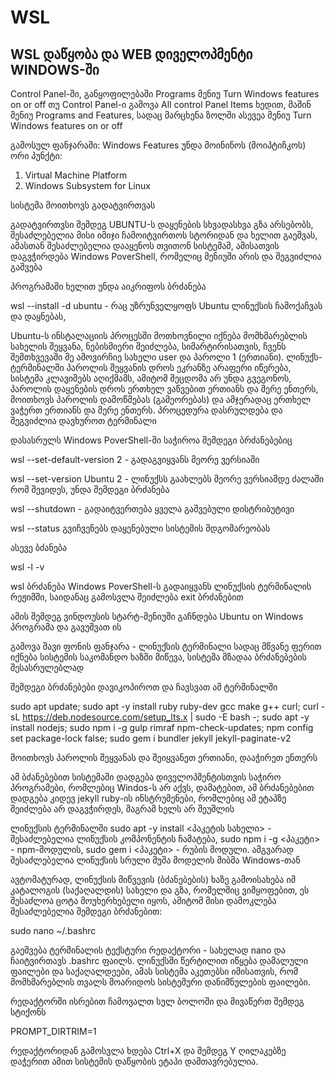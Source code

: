 # WSL
## WSL დაწყობა და WEB დიველოპმენტი WINDOWS-ში


Control Panel-ში, განყოფილებაში Programs მენიუ Turn Windows features on or off
თუ Control Panel-ი გამოვა All control Panel Items ხედით, მაშინ მენიუ Programs and Features, სადაც მარცხენა ზოლში ასევეა მენიუ Turn Windows features on or off

გამოსულ ფანჯარაში: Windows Features უნდა მოინინოს (მოიპტიჩკოს) ორი პუნქტი:
1. Virtual Machine Platform
2. Windows Subsystem for Linux

სისტემა მოითხოვს გადატვირთვას

გადატვირთვსი შემდეგ UBUNTU-ს დაყენების სხვადასხვა გზა არსებობს, შესაძლებელია მისი იმიჯი ჩამოიტვირთოს სტორიდან და ხელით გაეშვას, ამასთან შესაძლებელია დააყენოს თვითონ სისტემამ, ამისათვის დაგვჭირდება Windows PoverShell, რომელიც მენიუში არის და შეგვიძლია გაშვება

პროგრამაში ხელით უნდა აიკრიფოს ბრძანება 

wsl --install -d ubuntu - რაც უზრუნველყოფს Ubuntu ლინუქსის ჩამოქაჩვას და დაყნებას, 

Ubuntu-ს ინსტალაციის პროცესში მოთხოვნილი იქნება მომხმარებლის სახელის შეყვანა, ნებისმიერი შეიძლება, სიმარტირისათვის, ჩვენს შემთხვევაში მე ამოვირჩიე სახელი user და პაროლი 1 (ერთიანი). 
ლინუქს-ტერმინალში პაროლის შეყვანის დროს ეკრანზე არაფერი იწერება, სისტემა კლავიშებს აღიქმამს, ამიტომ შეცდომა არ უნდა გვეგონოს, პაროლის დაყენების დროს ერთხელ ვაწვებით ერთიანს და მერე ენთერს, მოითხოვს პაროლის დამოწმებას (გამეორებას) და ამჯერადაც ერთხელ ვაჭერთ ერთიანს და მერე ენთერს. პროცედურა დასრულდება და შეგვიძლია დავხუროთ ტერმინალი 

დასასრულს Windows PoverShell-ში საჭიროა შემდეგი ბრძანებებიც

wsl --set-default-version 2 - გადაგვიყვანს მეორე ვერსიაში

wsl --set-version Ubuntu 2 - ლინუქსს გაახლებს მეორე ვერსიამდე
ძალაში რომ შევიდეს, უნდა შემდეგი ბრძანება

wsl --shutdown - გადაიტვერთება ყველა გაშვებული დისტრიბუტივი

wsl --status გვიჩვენებს დაყენებული სისტემის მდგომარეობას

ასევე ბძანება 

wsl -l -v

wsl ბრძანება Windows PoverShell-ს გადაიყვანს ლინუქსის ტერმინალის რეჟიმში, საიდანაც გამოსვლა შეიძლება exit ბრძანებით

ამის შემდეგ ვინდოუსის სტარტ-მენიუში გაჩნდება Ubuntu on Windows პროგრამა და გავუშვათ ის

გამოვა შავი ფონის ფანჯარა - ლინუქსის ტერმინალი სადაც მწვანე ფერით იქნება სისტემის საკომანდო ხაზში მიწევა, სისტემა მზადაა ბრძანებების შესასრულებლად

შემდეგი ბრძანებები დავიკოპიროთ და ჩავსვათ ამ ტერმინალში

sudo apt update; sudo apt -y install ruby ruby-dev gcc make g++ curl; curl -sL https://deb.nodesource.com/setup_lts.x | sudo -E bash -; sudo apt -y install nodejs; sudo npm i -g gulp rimraf npm-check-updates; npm config set package-lock false; sudo gem i bundler jekyll jekyll-paginate-v2

მოითხოვს პაროლის შეყვანას და შეიყვანეთ ერთიანი, დააჭირეთ ენთერს

ამ ბძანებებით სისტემაში დადგება დიველოპმენტისთვის საჭირო პროგრამები, რომლებიც Windos-ს არ აქვს, დამატებით, ამ ბრძანებებით დადგება კიდევ  jekyll ruby-ის ინსტრუმენები, რომლებიც ამ ეტაპზე შეიძლება არ დაგვჭირდეს, მაგრამ ხელს არ შეუშლის

ლინუქსის ტერმინალში sudo apt -y install <პაკეტის სახელი> - შესაძლებელია ლინუქსის კომპონენტის ჩამატება, sudo npm i -g <პაკეტი> - npm-მოდულის, sudo gem i <პაკეტი> - რუბის მოდული. ამგვარად შესაძლებელია ლინუქსის სრული მუშა მოდელის მიბმა Windows-თან

ავტომატურად, ლინუქსის მიწვევის (ბძანებების) ხაზე გამოისახება იმ კატალოგის (საქაღალდის) სახელი და გზა, რომელშიც ვიმყოფებით, ეს შესაძლოა ცოტა მოუხერხებელი იყოს, ამიტომ მისი დამოკლება შესაძლებელია შემდეგი ბრძანებით:

sudo nano ~/.bashrc

გაეშვება ტერმინალის ტექსტური რედაქტორი - სახელად nano და ჩაიტვირთავს  .bashrc ფაილს. ლინუქსში წერტილით იწყება დამალული ფაილები და საქაღალდეები, ამას სისტემა აკეთებსი იმისათვის, რომ მომხმარებლის თვალს მოარიდოს სისტემური დანიშნულების ფაილები.

რედაქტორში ისრებით ჩამოვალთ სულ ბოლოში და მივაწერთ შემდეგ სტიქონს

PROMPT_DIRTRIM=1

რედაქტორიდან გამოსვლა ხდება Ctrl+X და შემდეგ Y ღილაკებზე დაჭერით
ამით სისტემის დაწყობის ეტაპი დამთავრებულია.


